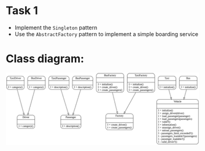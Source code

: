 # Task 1

- Implement the `Singleton` pattern
- Use the `AbstractFactory` pattern to implement a simple boarding service

# Class diagram:

![class diagram](./diagram.png)
